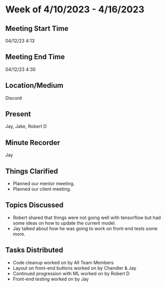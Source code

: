 # Week of 4/10/2023 - 4/16/2023

## Meeting Start Time

04/12/23 4:13

## Meeting End Time

04/12/23 4:30

## Location/Medium

Discord

## Present

Jay, Jake, Robert D

## Minute Recorder

Jay

## Things Clarified

* Planned our mentor meeting.
* Planned our client meeting.

## Topics Discussed

* Robert shared that things were not going well with tensorflow but had some ideas on how to update the current model.
* Jay talked about how he was going to work on front-end tests some more.

## Tasks Distributed

* Code cleanup worked on by All Team Members
* Layout on front-end buttons worked on by Chandler & Jay
* Continued progression with ML worked on by Robert D
* Front-end testing worked on by Jay
